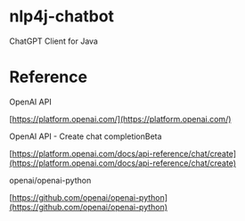 
# nlp4j-chatbot

ChatGPT Client for Java

# Reference

OpenAI API

[https://platform.openai.com/](https://platform.openai.com/)

OpenAI API - Create chat completionBeta

[https://platform.openai.com/docs/api-reference/chat/create](https://platform.openai.com/docs/api-reference/chat/create)


openai/openai-python

[https://github.com/openai/openai-python](https://github.com/openai/openai-python)


